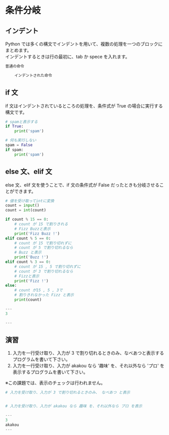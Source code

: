 # 条件分岐

## インデント

Python では多くの構文でインデントを用いて、複数の処理を一つのブロックにまとめます。  
インデントするときは行の最初に、tab か spece を入れます。

```py
普通の命令

    インデントされた命令
```

## if 文

if 文はインデントされているところの処理を、条件式が True の場合に実行する構文です。

```py
# spamと表示する
if True:
    print('spam')
```

```py
# 何も実行しない
spam = False
if spam:
    print('spam')
```

## else 文、elif 文

else 文、elif 文を使うことで、if 文の条件式が False だったときも分岐させることができます。

```py
# 値を受け取ってintに変換
count = input()
count = int(count)

if count % 15 == 0:
    # count が 15 で割りきれる
    # Fizz Buzzと表示
    print('Fizz Buzz !')
elif count % 5 == 0:
    # count が 15 で割り切れずに
    # count が 5 で割り切れるなら
    # Buzz と表示
    print('Buzz !')
elif count % 3 == 0:
    # count が 15 , 5 で割り切れずに
    # count が 3 で割り切れるなら
    # Fizzと表示
    print('Fizz !')
else:
    # count が15 , 5 , 3で
    # 割りきれなかった Fizz と表示
    print(count)

---
3

---

```

## 演習

1. 入力を一行受け取り、入力が 3 で割り切れるときのみ、なべあつと表示するプログラムを書いて下さい。
2. 入力を一行受け取り、入力が akakou なら '趣味' を、それ以外なら 'プロ' を表示するプログラムを書いて下さい。

※この課題では、表示のチェックは行われません。

```py
# 入力を受け取り、入力が 3 で割り切れるときのみ、 なべあつ と表示


# 入力を受け取り、入力が akakou なら 趣味 を、それ以外なら プロ を表示

---
3
akakou
---
```
